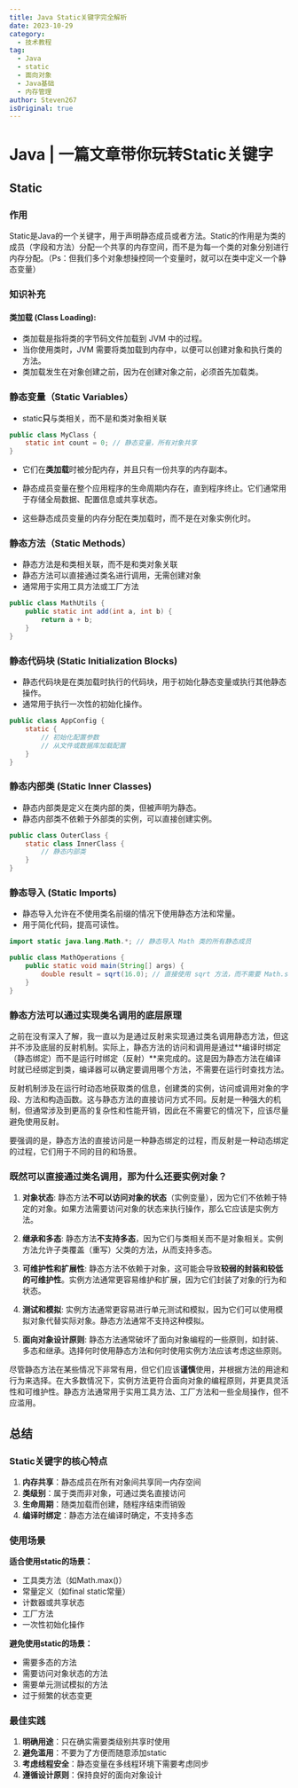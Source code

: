 ```yaml
---
title: Java Static关键字完全解析
date: 2023-10-29
category:
  - 技术教程
tag:
  - Java
  - static
  - 面向对象
  - Java基础
  - 内存管理
author: Steven267
isOriginal: true
---
```


# Java | 一篇文章带你玩转Static关键字

## Static

### 作用

Static是Java的一个关键字，用于声明静态成员或者方法。Static的作用是为类的成员（字段和方法）分配一个共享的内存空间，而不是为每一个类的对象分别进行内存分配。（Ps：但我们多个对象想操控同一个变量时，就可以在类中定义一个静态变量）

### 知识补充

#### **类加载 (Class Loading)**:

- 类加载是指将类的字节码文件加载到 JVM 中的过程。
- 当你使用类时，JVM 需要将类加载到内存中，以便可以创建对象和执行类的方法。
- 类加载发生在对象创建之前，因为在创建对象之前，必须首先加载类。

### 静态变量（Static Variables）

- static**只**与类相关，而不是和类对象相关联

```java
public class MyClass {    
    static int count = 0; // 静态变量，所有对象共享 
}
```

- 它们在**类加载**时被分配内存，并且只有一份共享的内存副本。

- 静态成员变量在整个应用程序的生命周期内存在，直到程序终止。它们通常用于存储全局数据、配置信息或共享状态。
- 这些静态成员变量的内存分配在类加载时，而不是在对象实例化时。

### 静态方法（**Static Methods**）

- 静态方法是和类相关联，而不是和类对象关联
- 静态方法可以直接通过类名进行调用，无需创建对象
- 通常用于实用工具方法或工厂方法

```java
public class MathUtils {
    public static int add(int a, int b) {
        return a + b;    
    }
}
```

### **静态代码块 (Static Initialization Blocks)**

- 静态代码块是在类加载时执行的代码块，用于初始化静态变量或执行其他静态操作。
- 通常用于执行一次性的初始化操作。

```java
public class AppConfig {
    static {
        // 初始化配置参数
        // 从文件或数据库加载配置    
    } 
}
```

### **静态内部类 (Static Inner Classes)**

- 静态内部类是定义在类内部的类，但被声明为静态。
- 静态内部类不依赖于外部类的实例，可以直接创建实例。

```java
public class OuterClass {
    static class InnerClass {
        // 静态内部类    
    } 
}
```

### **静态导入 (Static Imports)**

- 静态导入允许在不使用类名前缀的情况下使用静态方法和常量。
- 用于简化代码，提高可读性。

```java
import static java.lang.Math.*; // 静态导入 Math 类的所有静态成员

public class MathOperations {
    public static void main(String[] args) {
        double result = sqrt(16.0); // 直接使用 sqrt 方法，而不需要 Math.sqrt
    }
}
```

### 静态方法可以通过实现类名调用的底层原理

之前在没有深入了解，我一直以为是通过反射来实现通过类名调用静态方法，但这并不涉及底层的反射机制。实际上，静态方法的访问和调用是通过**编译时绑定（静态绑定）而不是运行时绑定（反射）**来完成的。这是因为静态方法在编译时就已经绑定到类，编译器可以确定要调用哪个方法，不需要在运行时查找方法。

反射机制涉及在运行时动态地获取类的信息，创建类的实例，访问或调用对象的字段、方法和构造函数。这与静态方法的直接访问方式不同。反射是一种强大的机制，但通常涉及到更高的复杂性和性能开销，因此在不需要它的情况下，应该尽量避免使用反射。

要强调的是，静态方法的直接访问是一种静态绑定的过程，而反射是一种动态绑定的过程，它们用于不同的目的和场景。

### 既然可以直接通过类名调用，那为什么还要实例对象？

1. **对象状态**: 静态方法**不可以访问对象的状态**（实例变量），因为它们不依赖于特定的对象。如果方法需要访问对象的状态来执行操作，那么它应该是实例方法。

2. **继承和多态**: 静态方法**不支持多态**，因为它们与类相关而不是对象相关。实例方法允许子类覆盖（重写）父类的方法，从而支持多态。

3. **可维护性和扩展性**: 静态方法不依赖于对象，这可能会导致**较弱的封装和较低的可维护性**。实例方法通常更容易维护和扩展，因为它们封装了对象的行为和状态。

4. **测试和模拟**: 实例方法通常更容易进行单元测试和模拟，因为它们可以使用模拟对象代替实际对象。静态方法通常不支持这种模拟。

5. **面向对象设计原则**: 静态方法通常破坏了面向对象编程的一些原则，如封装、多态和继承。选择何时使用静态方法和何时使用实例方法应该考虑这些原则。

尽管静态方法在某些情况下非常有用，但它们应该**谨慎**使用，并根据方法的用途和行为来选择。在大多数情况下，实例方法更符合面向对象的编程原则，并更具灵活性和可维护性。静态方法通常用于实用工具方法、工厂方法和一些全局操作，但不应滥用。

## 总结

### Static关键字的核心特点

1. **内存共享**：静态成员在所有对象间共享同一内存空间
2. **类级别**：属于类而非对象，可通过类名直接访问
3. **生命周期**：随类加载而创建，随程序结束而销毁
4. **编译时绑定**：静态方法在编译时确定，不支持多态

### 使用场景

**适合使用static的场景：**
- 工具类方法（如Math.max()）
- 常量定义（如final static常量）
- 计数器或共享状态
- 工厂方法
- 一次性初始化操作

**避免使用static的场景：**
- 需要多态的方法
- 需要访问对象状态的方法
- 需要单元测试模拟的方法
- 过于频繁的状态变更

### 最佳实践

1. **明确用途**：只在确实需要类级别共享时使用
2. **避免滥用**：不要为了方便而随意添加static
3. **考虑线程安全**：静态变量在多线程环境下需要考虑同步
4. **遵循设计原则**：保持良好的面向对象设计 